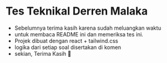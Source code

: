 # Tes Teknikal Derren Malaka
- Sebelumnya terima kasih karena sudah meluangkan waktu
- untuk membaca README ini dan memeriksa tes ini.
- Projek dibuat dengan react + tailwind.css
- logika dari setiap soal disertakan di komen
- sekian, Terima Kasih 🙏